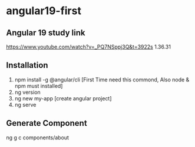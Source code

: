 # angular19-first
## Angular 19 study link
https://www.youtube.com/watch?v=_PQ7NSppj3Q&t=3922s
1.36.31

## Installation
1. npm install -g @angular/cli      [First Time need this commond, Also node & npm must installed]
2. ng version
3. ng new my-app  [create angular project]
4. ng serve
## Generate Component
 ng g c components/about
